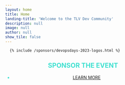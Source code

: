 ```yaml
---
layout: home
title: Home
landing-title: 'Welcome to the TLV Dev Community'
description: null
image: null
author: null
show_tile: false
---
```




<div class="inner">

      {% include /sponsors/devopsdays-2023-logos.html %}







<h2 style="text-transform: uppercase; color: turquoise; text-align: center;">SPONSOR THE EVENT</h2>       
 <ul class="actions" style="text-transform: uppercase; color: turquoise; text-align: center;"><li><a href="/devopsdays#sponsor" class="button next">LEARN MORE</a></li></ul> 
</div>

